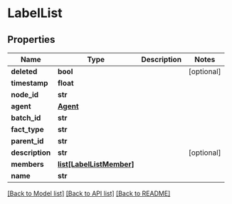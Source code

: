 # LabelList

## Properties
Name | Type | Description | Notes
------------ | ------------- | ------------- | -------------
**deleted** | **bool** |  | [optional] 
**timestamp** | **float** |  | 
**node_id** | **str** |  | 
**agent** | [**Agent**](Agent.md) |  | 
**batch_id** | **str** |  | 
**fact_type** | **str** |  | 
**parent_id** | **str** |  | 
**description** | **str** |  | [optional] 
**members** | [**list[LabelListMember]**](LabelListMember.md) |  | 
**name** | **str** |  | 

[[Back to Model list]](../README.md#documentation-for-models) [[Back to API list]](../README.md#documentation-for-api-endpoints) [[Back to README]](../README.md)


